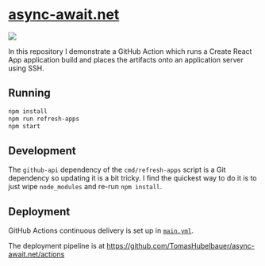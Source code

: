 # [async-await.net](https://async-await.net)

![](https://github.com/tomashubelbauer/async-await.net/workflows/cd/badge.svg)

In this repository I demonstrate a GitHub Action which runs a Create React App
application build and places the artifacts onto an application server using SSH.

## Running

```sh
npm install
npm run refresh-apps
npm start
```

## Development

The `github-api` dependency of the `cmd/refresh-apps` script is a Git dependency
so updating it is a bit tricky. I find the quickest way to do it is to just wipe
`node_modules` and re-run `npm install`.

## Deployment

GitHub Actions continuous delivery is set up in
[`main.yml`](.github/workflows/mail.yml).

The deployment pipeline is at
https://github.com/TomasHubelbauer/async-await.net/actions
